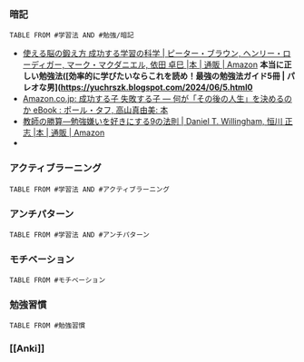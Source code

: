 ### 暗記
```dataview
TABLE FROM #学習法 AND #勉強/暗記  
```

- [使える脳の鍛え方 成功する学習の科学 | ピーター・ブラウン, ヘンリー・ローディガー, マーク・マクダニエル, 依田 卓巳 |本 | 通販 | Amazon](https://www.amazon.co.jp/dp/4757160666?tag=maftracking142669-22&linkCode=ure&creative=6339)
**本当に正しい勉強法([効率的に学びたいならこれを読め！最強の勉強法ガイド5冊 | パレオな男](https://yuchrszk.blogspot.com/2024/06/5.html0**
- [Amazon.co.jp: 成功する子 失敗する子 ― 何が「その後の人生」を決めるのか eBook : ポール・タフ, 高山真由美: 本](https://www.amazon.co.jp/dp/B00MRRF3N8?tag=maftracking142669-22&linkCode=ure&creative=6339)
- [教師の勝算―勉強嫌いを好きにする9の法則 | Daniel T. Willingham, 恒川 正志 |本 | 通販 | Amazon](https://www.amazon.co.jp/dp/4491036829?tag=maftracking142669-22&linkCode=ure&creative=6339)
- 
### アクティブラーニング
```dataview
TABLE FROM #学習法 AND #アクティブラーニング 
```
### アンチパターン
```dataview
TABLE FROM #学習法 AND #アンチパターン 
```
### モチベーション
```dataview
TABLE FROM #モチベーション 
```
### 勉強習慣
```dataview
TABLE FROM #勉強習慣
```

### [[Anki]]

